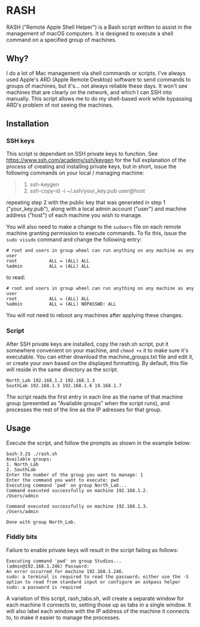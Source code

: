 # RASH

RASH ("Remote Apple Shell Helper") is a Bash script written to assist in the management of macOS computers. It is designed to execute a shell command on a specified group of machines.

## Why?

I do a lot of Mac management via shell commands or scripts. I've always used Apple's ARD (Apple Remote Desktop) software to send commands to groups of machines, but it's... not always reliable these days. It won't see machines that are clearly on the network, and which I can SSH into manually. This script allows me to do my shell-based work while bypassing ARD's problem of not seeing the machines.

## Installation

### SSH keys

This script is dependant on SSH private keys to function. See https://www.ssh.com/academy/ssh/keygen for the full explanation of the process of creating and installing private keys, but in short, issue the following commands on your local / managing machine:

> 1) ssh-keygen
> 2) ssh-copy-id -i ~/.ssh/your_key.pub user@host

repeating step 2 with the public key that was generated in step 1 ("your_key.pub"), along with a local admin account ("user") and machine address ("host") of each machine you wish to manage.

You will also need to make a change to the `sudoers` file on each remote machine granting permission to execute commands. To fix this, issue the `sudo visudo` command and change the following entry:

```
# root and users in group wheel can run anything on any machine as any user
root            ALL = (ALL) ALL
%admin          ALL = (ALL) ALL
```

to read:

```
# root and users in group wheel can run anything on any machine as any user
root            ALL = (ALL) ALL
%admin          ALL = (ALL) NOPASSWD: ALL
```

You will not need to reboot any machines after applying these changes.

### Script

After SSH private keys are installed, copy the rash.sh script, put it somewhere convenient on your machine, and `chmod +x` it to make sure it's executable. You can either download the machine_groups.txt file and edit it, or create your own based on the displayed formatting. By default, this file will reside in the same directory as the script. 

```
North_Lab 192.168.1.2 192.168.1.3
SouthLab 192.168.1.5 192.168.1.6 19.168.1.7
```

The script reads the first entry in each line as the name of that machine group (presented as "Available groups" when the script runs), and processes the rest of the line as the IP adresses for that group.

## Usage

Execute the script, and follow the prompts as shown in the example below:

```
bash-3.2$ ./rash.sh 
Available groups:
1. North_Lab
2. SouthLab
Enter the number of the group you want to manage: 1
Enter the command you want to execute: pwd
Executing command 'pwd' on group North_Lab...
Command executed successfully on machine 192.168.1.2.
/Users/admin

Command executed successfully on machine 192.168.1.3.
/Users/admin

Done with group North_Lab.
```

### Fiddly bits

Failure to enable private keys will result in the script failing as follows:

```
Executing command 'pwd' on group Studios...
(admin@192.168.1.246) Password:
An error occurred for machine 192.168.1.246.
sudo: a terminal is required to read the password; either use the -S option to read from standard input or configure an askpass helper
sudo: a password is required
```

A variation of this script, rash_tabs.sh, will create a separate window for each machine it connects to, setting those up as tabs in a single window. It will also label each window with the IP address of the machine it connects to, to make it easier to manage the processes.
